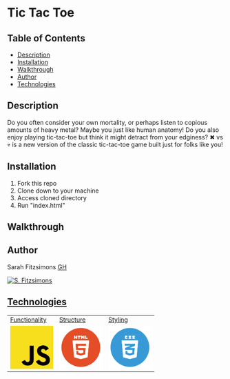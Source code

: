 # Tic Tac Toe

## Table of Contents
* [Description](#description)
* [Installation](#installation)
* [Walkthrough](#walkthrough)
* [Author](#author)
* [Technologies](#technologies)

## Description

Do you often consider your own mortality, or perhaps listen to copious amounts of heavy metal? Maybe you just like human anatomy! 
Do you also enjoy playing tic-tac-toe but think it might detract from your edginess? 
✖︎ vs 💀 is a new version of the classic tic-tac-toe game built just for folks like you! 

## Installation
1. Fork this repo
2. Clone down to your machine
3. Access cloned directory
4. Run "index.html"

## Walkthrough







## Author

Sarah Fitzsimons <a href="https://github.com/sme93">GH


<img src="https://avatars.githubusercontent.com/u/74980483?s=400&u=666d5f139d0c221d8555a16e7f1b99069b6b9b0b&v=4" alt="S. Fitzsimons" width="125" height="auto" />

## Technologies

<table>
    <tr>
        <td>Functionality</td>
        <td>Structure</td>
        <td>Styling</td>
    </tr>
    </tr>
        <td><img src="./images/readme/js-icon.png" alt="javascript" width="100" height="auto" /></td>
        <td><img src="./images/readme/html-logo.png" alt="html" width="100" height="auto" /></td>
        <td><img src="./images/readme/css-logo.png" alt="css" width="100" height="auto" /></td>
    </tr>
</table>